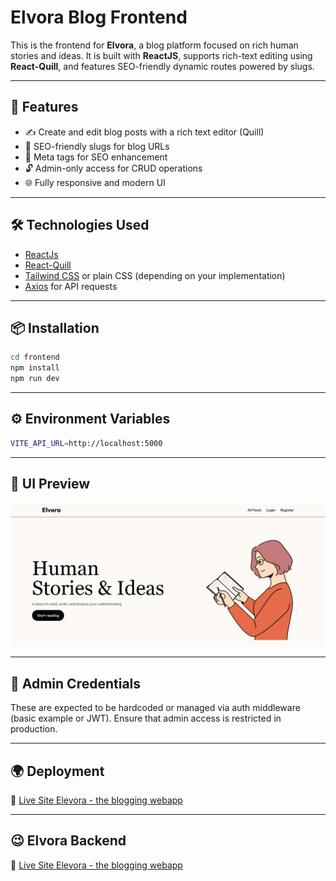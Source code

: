 # Elvora Blog Frontend

This is the frontend for **Elvora**, a blog platform focused on rich human stories and ideas. It is built with **ReactJS**, supports rich-text editing using **React-Quill**, and features SEO-friendly dynamic routes powered by slugs.

---

## 🚀 Features

- ✍️ Create and edit blog posts with a rich text editor (Quill)
- 🔗 SEO-friendly slugs for blog URLs
- 🧠 Meta tags for SEO enhancement
- 🔓 Admin-only access for CRUD operations
- 🌐 Fully responsive and modern UI

---

## 🛠️ Technologies Used

- [ReactJs](https://reactjs.org/)
- [React-Quill](https://github.com/zenoamaro/react-quill)
- [Tailwind CSS](https://tailwindcss.com/) or plain CSS (depending on your implementation)
- [Axios](https://axios-http.com/) for API requests

---


## 📦 Installation

```bash
cd frontend
npm install
npm run dev

```

---

## ⚙️ Environment Variables
```bash
VITE_API_URL=http://localhost:5000
```

---

## 📸 UI Preview
![UI Preview](./public/Screenshot%202025-06-30%20143344.png)

---

## 🧪 Admin Credentials
  These are expected to be hardcoded or managed via auth middleware (basic example or JWT). Ensure that admin access is restricted in production.

---

## 🌍 Deployment
🔗 [Live Site Elevora - the blogging webapp](https://elvora-web.netlify.app/)

---

## 😉 Elvora Backend
🔗 [Live Site Elevora - the blogging webapp](https://github.com/ayush001010/Elvora-Backend.git)

